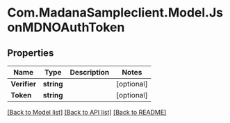 
# Com.MadanaSampleclient.Model.JsonMDNOAuthToken

## Properties

Name | Type | Description | Notes
------------ | ------------- | ------------- | -------------
**Verifier** | **string** |  | [optional] 
**Token** | **string** |  | [optional] 

[[Back to Model list]](../README.md#documentation-for-models)
[[Back to API list]](../README.md#documentation-for-api-endpoints)
[[Back to README]](../README.md)

